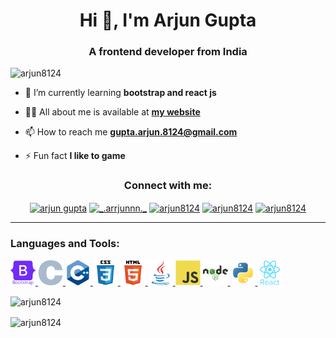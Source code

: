 <h1 align="center">Hi 👋, I'm Arjun Gupta</h1>
<h3 align="center">A frontend developer from India</h3>

<p align="left"> <img src="https://komarev.com/ghpvc/?username=arjun8124&label=Profile%20views&color=0e75b6&style=flat" alt="arjun8124" /> </p>

- 🌱 I’m currently learning **bootstrap and react js**

- 👨‍💻 All about me is available at <a href="https://portfolio-website-three-teal-70.vercel.app/"> **my website** </a>

- 📫 How to reach me **gupta.arjun.8124@gmail.com**

- ⚡ Fun fact **I like to game**

<h3 align="center">Connect with me:</h3>
<p align="center">
<a href="https://linkedin.com/in/arjun8124" target="blank"><img align="center" src="https://raw.githubusercontent.com/rahuldkjain/github-profile-readme-generator/master/src/images/icons/Social/linked-in-alt.svg" alt="arjun gupta" height="30" width="40" /></a>
<a href="https://instagram.com/_.arrjunnn._" target="blank"><img align="center" src="https://raw.githubusercontent.com/rahuldkjain/github-profile-readme-generator/master/src/images/icons/Social/instagram.svg" alt="_.arrjunnn._" height="30" width="40" /></a>
<a href="https://www.codechef.com/users/arjun8124" target="blank"><img align="center" src="https://cdn.jsdelivr.net/npm/simple-icons@3.1.0/icons/codechef.svg" alt="arjun8124" height="30" width="40" /></a>
<a href="https://www.leetcode.com/arjun8124" target="blank"><img align="center" src="https://raw.githubusercontent.com/rahuldkjain/github-profile-readme-generator/master/src/images/icons/Social/leet-code.svg" alt="arjun8124" height="30" width="40" /></a>
<a href="https://auth.geeksforgeeks.org/user/arjun8124" target="blank"><img align="center" src="https://raw.githubusercontent.com/rahuldkjain/github-profile-readme-generator/master/src/images/icons/Social/geeks-for-geeks.svg" alt="arjun8124" height="30" width="40" /></a>
</p>
<hr>
<h3 align="left">Languages and Tools:</h3>
<p align="left"> <a href="https://getbootstrap.com" target="_blank" rel="noreferrer"> <img src="https://raw.githubusercontent.com/devicons/devicon/master/icons/bootstrap/bootstrap-plain-wordmark.svg" alt="bootstrap" width="40" height="40"/> </a> <a href="https://www.cprogramming.com/" target="_blank" rel="noreferrer"> <img src="https://raw.githubusercontent.com/devicons/devicon/master/icons/c/c-original.svg" alt="c" width="40" height="40"/> </a> <a href="https://www.w3schools.com/cpp/" target="_blank" rel="noreferrer"> <img src="https://raw.githubusercontent.com/devicons/devicon/master/icons/cplusplus/cplusplus-original.svg" alt="cplusplus" width="40" height="40"/> </a> <a href="https://www.w3schools.com/css/" target="_blank" rel="noreferrer"> <img src="https://raw.githubusercontent.com/devicons/devicon/master/icons/css3/css3-original-wordmark.svg" alt="css3" width="40" height="40"/> </a> <a href="https://www.w3.org/html/" target="_blank" rel="noreferrer"> <img src="https://raw.githubusercontent.com/devicons/devicon/master/icons/html5/html5-original-wordmark.svg" alt="html5" width="40" height="40"/> </a> <a href="https://www.java.com" target="_blank" rel="noreferrer"> <img src="https://raw.githubusercontent.com/devicons/devicon/master/icons/java/java-original.svg" alt="java" width="40" height="40"/> </a> <a href="https://developer.mozilla.org/en-US/docs/Web/JavaScript" target="_blank" rel="noreferrer"> <img src="https://raw.githubusercontent.com/devicons/devicon/master/icons/javascript/javascript-original.svg" alt="javascript" width="40" height="40"/> </a> <a href="https://nodejs.org" target="_blank" rel="noreferrer"> <img src="https://raw.githubusercontent.com/devicons/devicon/master/icons/nodejs/nodejs-original-wordmark.svg" alt="nodejs" width="40" height="40"/> </a> <a href="https://www.python.org" target="_blank" rel="noreferrer"> <img src="https://raw.githubusercontent.com/devicons/devicon/master/icons/python/python-original.svg" alt="python" width="40" height="40"/> </a> <a href="https://reactjs.org/" target="_blank" rel="noreferrer"> <img src="https://raw.githubusercontent.com/devicons/devicon/master/icons/react/react-original-wordmark.svg" alt="react" width="40" height="40"/> </a> </p>

<p><img align="center" src="https://github-readme-stats.vercel.app/api/top-langs?username=arjun8124&show_icons=true&locale=en&layout=compact" alt="arjun8124" /></p>

<p><img align="center" src="https://github-readme-streak-stats.herokuapp.com/?user=arjun8124&" alt="arjun8124" /></p>
